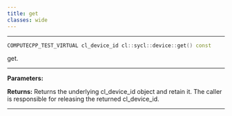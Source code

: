 ```yaml
---
title: get
classes: wide
---
```



---

```cpp
COMPUTECPP_TEST_VIRTUAL cl_device_id cl::sycl::device::get() const
```


get. 


---
**Parameters:**

**Returns:** Returns the underlying cl_device_id object and retain it. The caller is responsible for releasing the returned cl_device_id. 

---
